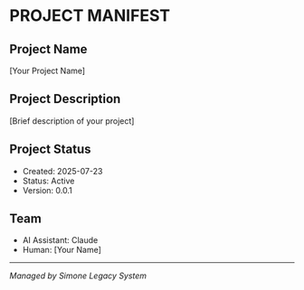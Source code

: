 # PROJECT MANIFEST

## Project Name
[Your Project Name]

## Project Description
[Brief description of your project]

## Project Status
- Created: 2025-07-23
- Status: Active
- Version: 0.0.1

## Team
- AI Assistant: Claude
- Human: [Your Name]

---
*Managed by Simone Legacy System*

